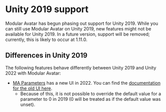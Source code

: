 ﻿---
sidebar_position: 11
---

# Unity 2019 support

Modular Avatar has begun phasing out support for Unity 2019. While you can still use Modular Avatar on Unity 2019,
new features might not be available for Unity 2019. In a future version, support will be removed; currently, this is
likely to occur at 1.11.0.

## Differences in Unity 2019

The following features behave differently between Unity 2019 and Unity 2022 with Modular Avatar:

* [MA Parameters](/docs/reference/parameters) has a new UI in 2022. You can find the [documentation for the old UI here](old-parameters.md).
  * Because of this, it is not possible to override the default value for a parameter to 0 in 2019 (0 will be treated
    as if the default value was unset). 
